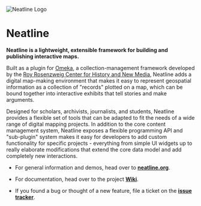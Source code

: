 ![Neatline Logo](http://neatline.org/wp-content/themes/neatline-wp-theme/images/neatline-logo-rgb.png)

# Neatline

**Neatline is a lightweight, extensible framework for building and publishing interactive maps.**

Built as a plugin for [Omeka](http://omeka.org/), a collection-management framework developed by the [Roy Rosenzweig Center for History and New Media](http://chnm.gmu.edu/), Neatline adds a digital map-making environment that makes it easy to represent geospatial information as a collection of "records" plotted on a map, which can be bound together into interactive exhibits that tell stories and make arguments.

Designed for scholars, archivists, journalists, and students, Neatline provides a flexible set of tools that can be adapted to fit the needs of a wide range of digital mapping projects. In addition to the core content management system, Neatline exposes a flexible programming API and "sub-plugin" system makes it easy for developers to add custom functionality for specific projects - everything from simple UI widgets up to really elaborate modifications that extend the core data model and add completely new interactions.

  - For general information and demos, head over to **[neatline.org](http://neatline.org/)**.

  - For documentation, head over to the project **[Wiki](https://github.com/scholarslab/Neatline/wiki)**.

  - If you found a bug or thought of a new feature, file a ticket on the **[issue tracker](https://github.com/scholarslab/Neatline/issues)**.
